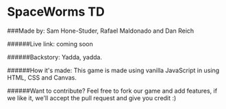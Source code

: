 # SpaceWorms TD 

###Made by: Sam Hone-Studer, Rafael Maldonado and Dan Reich

######Live link: coming soon

######Backstory:
Yadda, yadda.


######How it's made:
This game is made using vanilla JavaScript in using HTML, CSS and Canvas. 


######Want to contribute?
Feel free to fork our game and add features, if we like it, we'll accept the pull request and give you credit :)
